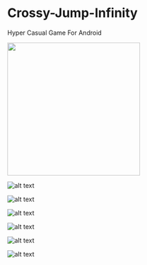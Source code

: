 # Crossy-Jump-Infinity
Hyper Casual Game For Android

<img src="https://user-images.githubusercontent.com/36422119/79598884-54691a00-80ed-11ea-923d-7b0ffd569244.jpg" width="300">

![alt text](https://user-images.githubusercontent.com/36422119/79598884-54691a00-80ed-11ea-923d-7b0ffd569244.jpg)

![alt text](https://user-images.githubusercontent.com/36422119/79598875-5206c000-80ed-11ea-8751-90242da50545.jpg)

![alt text](https://user-images.githubusercontent.com/36422119/79598879-5337ed00-80ed-11ea-8581-1aeed1eba39f.jpg)

![alt text](https://user-images.githubusercontent.com/36422119/79598880-53d08380-80ed-11ea-8aed-434ea7268f01.jpg)

![alt text](https://user-images.githubusercontent.com/36422119/79598881-54691a00-80ed-11ea-8d4c-9934c7adc229.jpg)

![alt text](https://user-images.githubusercontent.com/36422119/79598887-5501b080-80ed-11ea-98d1-bad56a5bcbbd.jpg)
